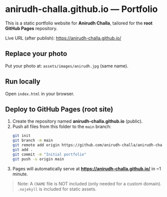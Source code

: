 # anirudh-challa.github.io — Portfolio

This is a static portfolio website for **Anirudh Challa**,
tailored for the **root GitHub Pages** repository.

Live URL (after publish): https://anirudh-challa.github.io/

## Replace your photo
Put your photo at: `assets/images/anirudh.jpg` (same name).

## Run locally
Open `index.html` in your browser.

## Deploy to GitHub Pages (root site)
1. Create the repository named **anirudh-challa.github.io** (public).
2. Push all files from this folder to the `main` branch:
   ```bash
   git init
   git branch -m main
   git remote add origin https://github.com/anirudh-challa/anirudh-challa.github.io.git
   git add .
   git commit -m "Initial portfolio"
   git push -u origin main
   ```
3. Pages will automatically serve at **https://anirudh-challa.github.io/** in ~1 minute.

> Note: A `CNAME` file is NOT included (only needed for a custom domain). `.nojekyll` is included for static assets.